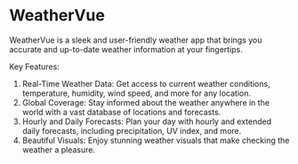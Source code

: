 # WeatherVue
WeatherVue is a sleek and user-friendly weather app that brings you accurate and up-to-date weather information at your fingertips.

Key Features: 
1. Real-Time Weather Data: Get access to current weather conditions, temperature, humidity, wind speed, and more for any location.
2. Global Coverage: Stay informed about the weather anywhere in the world with a vast database of locations and forecasts.
3. Hourly and Daily Forecasts: Plan your day with hourly and extended daily forecasts, including precipitation, UV index, and more.
4. Beautiful Visuals: Enjoy stunning weather visuals that make checking the weather a pleasure.
